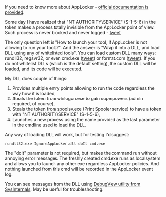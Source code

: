 If you need to know more about AppLocker - [official documentation is provided](https://docs.microsoft.com/en-us/windows/security/threat-protection/windows-defender-application-control/applocker/applocker-overview). <p>
Some day I have realized that "NT AUTHORITY\SERVICE" (S-1-5-6) in the token makes a process totally invisible from the AppLocker point of view. Such process is never blocked and never logged - [tweet](https://twitter.com/0gtweet/status/1470767268766302217) <p> 
The only question left is "How to launch your tool, if AppLocker is not allowing to run your tools?". And the answer is "Wrap it into a DLL, and load DLL using any of whitelisted tools". You can load custom DLL many ways: rundll32, regsvr32, or even cmd.exe ([tweet](https://twitter.com/0gtweet/status/1429731052826906624)) or format.com ([tweet](https://twitter.com/0gtweet/status/1477925112561209344)). If you do not whitelist DLLs (which is the default setting), the custom DLL will be loaded, and its code will be executed.<p>

My DLL does couple of things:
1. Provides multiple entry points allowing to run the code regardless the way how it is loaded,
1. Steals the token from winlogon.exe to gain superpowers (admin required, of course),
1. Steals the token from spoolsv.exe (Print Spooler service) to have a token with "NT AUTHORITY\SERVICE" (S-1-5-6),
1. Launches a new process using the name provided as the last parameter in the cmdline used to load the DLL.
<p>
Any way of loading DLL will work, but for testing I'd suggest:

 ```rundll32.exe IgnoreAppLocker.dll doIt cmd.exe``` 

The "doIt" parameter is not required, but makes the command run without annoying error messages. The freshly created cmd.exe runs as localsystem and allows you to launch any other exe regardless AppLocker policies. And nothing launched from this cmd will be recorded in the AppLocker event log.<p>

You can see messages from the DLL using [DebugView utility from SysInternals](https://docs.microsoft.com/en-us/sysinternals/downloads/debugview). May be useful for troubleshooting.

